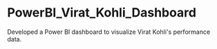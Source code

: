 # PowerBI_Virat_Kohli_Dashboard
Developed a Power BI dashboard to visualize Virat Kohli's performance data.
